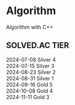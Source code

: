 # Algorithm
Algorithm with C++

## SOLVED.AC TIER
2024-07-08 Silver 4 <br>
2024-07-15 Silver 3 <br>
2024-08-23 Silver 2 <br>
2024-08-31 Silver 1 <br>
2024-09-16 Gold 5 <br>
2024-10-08 Gold 4 <br>
2024-11-11 Gold 3 <br>